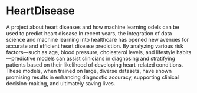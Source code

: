 # HeartDisease
A project about heart diseases and how machine learning odels can be used to predict heart disease
In recent years, the integration of data science and machine learning into healthcare has opened new avenues for accurate and efficient heart disease prediction. By analyzing various risk factors—such as age, blood pressure, cholesterol levels, and lifestyle habits—predictive models can assist clinicians in diagnosing and stratifying patients based on their likelihood of developing heart-related conditions. These models, when trained on large, diverse datasets, have shown promising results in enhancing diagnostic accuracy, supporting clinical decision-making, and ultimately saving lives.
